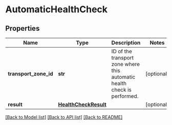 # AutomaticHealthCheck

## Properties
Name | Type | Description | Notes
------------ | ------------- | ------------- | -------------
**transport_zone_id** | **str** | ID of the transport zone where this automatic health check is performed.  | [optional] 
**result** | [**HealthCheckResult**](HealthCheckResult.md) |  | [optional] 

[[Back to Model list]](../README.md#documentation-for-models) [[Back to API list]](../README.md#documentation-for-api-endpoints) [[Back to README]](../README.md)

